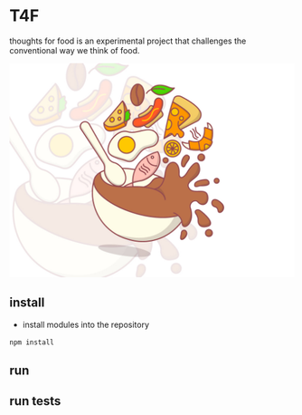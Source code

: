 # T4F
thoughts for food is an experimental project that challenges the conventional way we think of food.

![alt text](images/Artboard1.jpg "Title")



## install

* install modules into the repository
```bash
npm install
```

## run

## run tests